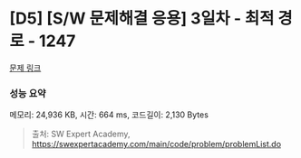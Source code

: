 # [D5] [S/W 문제해결 응용] 3일차 - 최적 경로 - 1247 

[문제 링크](https://swexpertacademy.com/main/code/problem/problemDetail.do?contestProbId=AV15OZ4qAPICFAYD) 

### 성능 요약

메모리: 24,936 KB, 시간: 664 ms, 코드길이: 2,130 Bytes



> 출처: SW Expert Academy, https://swexpertacademy.com/main/code/problem/problemList.do